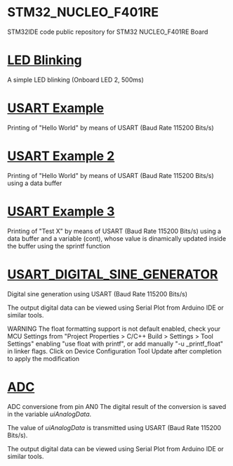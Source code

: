 # STM32_NUCLEO_F401RE
STM32IDE code public repository for STM32 NUCLEO_F401RE Board

# [LED Blinking](https://github.com/maxomous80/STM32_NUCLEO_F401RE/tree/master/LED%20Blinking)

A simple LED blinking (Onboard LED 2, 500ms)

# [USART Example](https://github.com/maxomous80/STM32_NUCLEO_F401RE/tree/master/USART%20Example)

Printing of "Hello World" by means of USART (Baud Rate 115200 Bits/s)

# [USART Example 2](https://github.com/maxomous80/STM32_NUCLEO_F401RE/tree/master/USART%20Example%202)
Printing of "Hello World" by means of USART (Baud Rate 115200 Bits/s) using a data buffer

# [USART Example 3](https://github.com/maxomous80/STM32_NUCLEO_F401RE/tree/master/USART%20Example%203)
Printing of "Test X" by means of USART (Baud Rate 115200 Bits/s) using a data buffer and a variable (cont), whose value is dinamically updated inside the buffer using the sprintf function

# [USART_DIGITAL_SINE_GENERATOR](https://github.com/maxomous80/STM32_NUCLEO_F401RE/tree/master/USART_DIGITAL_SINE_GENERATOR)
Digital sine generation using USART (Baud Rate 115200 Bits/s)

 The output digital data can be viewed using Serial Plot from Arduino IDE or similar tools.

WARNING
The float formatting support is not default enabled, check your MCU Settings from "Project Properties >  C/C++ Build > Settings > Tool Settings" enabling "use float with printf", or add manually "-u _printf_float" in linker flags.
 Click on Device Configuration Tool Update after completion to apply the modification 

# [ADC](https://github.com/maxomous80/STM32_NUCLEO_F401RE/tree/master/ADC%20Example)

 ADC conversione from pin AN0
 The digital result of the conversion is saved in the variable *uiAnalogData*.

 The value of *uiAnalogData* is transmitted using USART (Baud Rate 115200 Bits/s).

 The output digital data can be viewed using Serial Plot from Arduino IDE or similar tools.